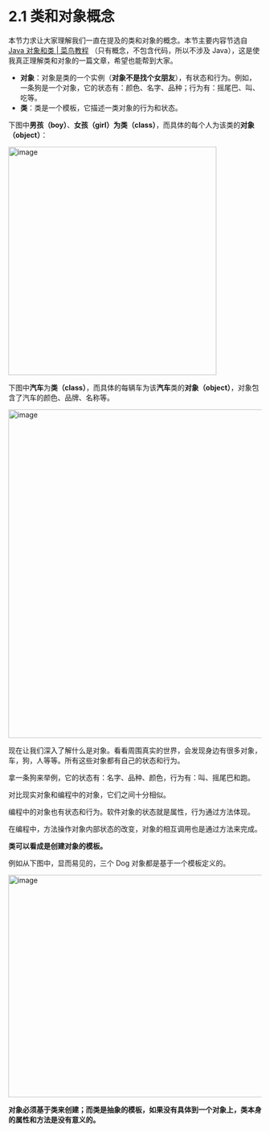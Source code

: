 # 2.1 类和对象概念

本节力求让大家理解我们一直在提及的类和对象的概念。本节主要内容节选自 [Java 对象和类 | 菜鸟教程](https://www.runoob.com/java/java-object-classes.html) （只有概念，不包含代码，所以不涉及 Java），这是使我真正理解类和对象的一篇文章，希望也能帮到大家。

- **对象**：对象是类的一个实例（**对象不是找个女朋友**），有状态和行为。例如，一条狗是一个对象，它的状态有：颜色、名字、品种；行为有：摇尾巴、叫、吃等。
- **类**：类是一个模板，它描述一类对象的行为和状态。

下图中**男孩（boy）**、**女孩（girl）**为**类（class）**，而具体的每个人为该类的**对象（object）**：

<img width="414" height="454" alt="image" src="https://github.com/user-attachments/assets/d229b46a-ca8a-4383-874f-5df7beaca7de" />

下图中**汽车**为**类（class）**，而具体的每辆车为该**汽车**类的**对象（object）**，对象包含了汽车的颜色、品牌、名称等。

<img width="839" height="653" alt="image" src="https://github.com/user-attachments/assets/60cdde48-eb78-4b5c-9e11-7a93b0c1619e" />

现在让我们深入了解什么是对象。看看周围真实的世界，会发现身边有很多对象，车，狗，人等等。所有这些对象都有自己的状态和行为。

拿一条狗来举例，它的状态有：名字、品种、颜色，行为有：叫、摇尾巴和跑。

对比现实对象和编程中的对象，它们之间十分相似。

编程中的对象也有状态和行为。软件对象的状态就是属性，行为通过方法体现。

在编程中，方法操作对象内部状态的改变，对象的相互调用也是通过方法来完成。

**类可以看成是创建对象的模板。**

例如从下图中，显而易见的，三个 Dog 对象都是基于一个模板定义的。

<img width="880" height="442" alt="image" src="https://github.com/user-attachments/assets/f38ea78a-0333-4cca-90be-6481f8744d14" />

**对象必须基于类来创建；而类是抽象的模板，如果没有具体到一个对象上，类本身的属性和方法是没有意义的。**
